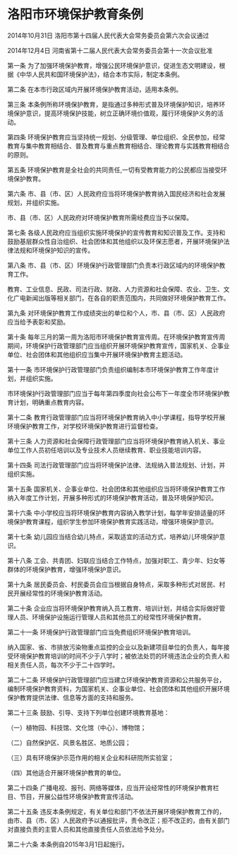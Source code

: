 # 洛阳市环境保护教育条例

2014年10月31日 洛阳市第十四届人民代表大会常务委员会第六次会议通过

2014年12月4日 河南省第十二届人民代表大会常务委员会第十一次会议批准



第一条 为了加强环境保护教育，增强公民环境保护意识，促进生态文明建设，根据《中华人民共和国环境保护法》，结合本市实际，制定本条例。

第二条 在本市行政区域内开展环境保护教育活动，适用本条例。

第三条 本条例所称环境保护教育，是指通过多种形式普及环境保护知识，培养环境保护意识，提高环境保护技能，树立正确环境价值观，履行环境保护义务的活动。

第四条 环境保护教育应当坚持统一规划、分级管理、单位组织、全民参加，经常教育与集中教育相结合、普及教育与重点教育相结合、理论教育与实践教育相结合的原则。

第五条 环境保护教育是全社会的共同责任,一切有受教育能力的公民都应当接受环境保护教育。

第六条 市、县（市、区）人民政府应当将环境保护教育纳入国民经济和社会发展规划，并组织实施。

市、县（市、区）人民政府对环境保护教育所需经费应当予以保障。

第七条 各级人民政府应当组织实施环境保护的宣传教育和知识普及工作。支持和鼓励基层群众性自治组织、社会团体和其他组织以及环保志愿者，开展环境保护法律法规和环境保护知识的宣传。

第八条 市、县（市、区）环境保护行政管理部门负责本行政区域内的环境保护教育工作。

教育、工业信息、民政、司法行政、财政、人力资源和社会保障、农业、卫生、文化广电新闻出版等相关部门，在各自的职责范围内，共同做好环境保护教育工作。

第九条 对环境保护教育工作成绩突出的单位和个人，市、县（市、区）人民政府应当给予表彰和奖励。

第十条 每年三月的第一周为洛阳市环境保护教育宣传周。在环境保护教育宣传周期间，环境保护行政管理部门应当组织开展环境保护教育宣传，国家机关、企事业单位、社会团体和其他组织应当集中开展环境保护教育主题活动。

第十一条 市环境保护行政管理部门负责组织编制本市环境保护教育工作年度计划，并组织实施。

市环境保护行政管理部门应当于每年第四季度向社会公布下一年度全市环境保护教育计划，明确重点教育内容。

第十二条 教育行政管理部门应当将环境保护教育纳入中小学课程，指导学校开展环境保护教育工作，对学校环境保护教育进行监督检查。

第十三条 人力资源和社会保障行政管理部门应当将环境保护教育纳入机关、事业单位工作人员初任培训以及专业技术人员继续教育、职业技能培训内容。

第十四条 司法行政管理部门应当将环境保护法律、法规纳入普法规划、计划，并组织实施。

第十五条 国家机关、企事业单位、社会团体和其他组织应当将环境保护教育工作纳入年度工作计划，开展多种形式的环境保护教育活动，普及环境保护知识。

第十六条 中小学校应当将环境保护教育内容纳入教学计划，每学年安排适量的环境保护教育课程，组织学生参加环境保护教育实践活动，增强环境保护意识。

第十七条 幼儿园应当结合幼儿特点，采取适宜的活动方式，培养幼儿环境保护意识。

第十八条 工会、共青团、妇联应当结合工作特点，加强对职工、青少年、妇女等群体的环境保护教育，增强环境保护意识。

第十九条 居民委员会、村民委员会应当根据自身特点，采取多种形式对居民、村民开展经常性的环境保护教育活动。

第二十条 企业应当将环境保护教育纳入员工教育、培训计划，并结合实际做好管理人员、环境保护设施运行管理人员和其他员工的经常性环境保护教育。

第二十一条 环境保护行政管理部门应当免费组织环境保护教育培训。

纳入国家、省、市排放污染物重点监控的企业以及新建项目单位的负责人，每年接受环境保护教育培训的时间不少于八学时；被依法处罚的环境违法企业的负责人和相关责任人员，每次不少于二十四学时。

第二十二条 环境保护行政管理部门应当建立环境保护教育资源和公共服务平台，编制环境保护教育资料，为国家机关、企事业单位、社会团体和其他组织开展环境保护教育提供法律、信息等方面的支持和服务。

第二十三条 鼓励、引导、支持下列单位创建环境教育基地：

（一）植物园、科技馆、文化馆（中心）、博物馆；

（二）自然保护区、风景名胜区、地质公园；

（三）具有环境保护示范作用的相关企业和科研院所实验室；

（四）其他适合开展环境保护教育的单位。

第二十四条 广播电视、报刊、网络等媒体，应当开设经常性的环境保护教育栏目、节目，开展公益性环境保护教育宣传活动。

第二十五条 违反本条例规定，有关单位和部门不依法开展环境保护教育工作的，由市、县（市、区）人民政府予以通报批评，责令改正；拒不改正的，由有关部门对直接负责的主管人员和其他直接责任人员依法给予处分。

第二十六条 本条例自2015年3月1日起施行。